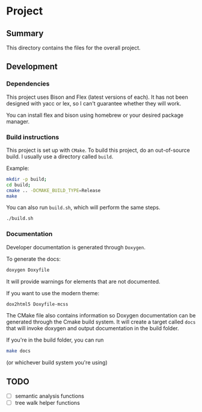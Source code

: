# Project

## Summary

This directory contains the files for the overall project.

## Development

### Dependencies

This project uses Bison and Flex (latest versions of each). It has not been
designed with yacc or lex, so I can't guarantee whether they will work.

You can install flex and bison using homebrew or your desired package
manager.

### Build instructions

This project is set up with `CMake`. To build this project, do an
out-of-source build. I usually use a directory called `build`.

Example:

```sh
mkdir -p build;
cd build;
cmake .. -DCMAKE_BUILD_TYPE=Release
make
```

You can also run `build.sh`, which will perform the same steps.

```sh
./build.sh
```

### Documentation

Developer documentation is generated through `Doxygen`.

To generate the docs:
```sh
doxygen Doxyfile
```
It will provide warnings for elements that are not documented.

If you want to use the modern theme:
```sh
dox2html5 Doxyfile-mcss
```
The CMake file also contains information so Doxygen documentation can be
generated through the Cmake build system. It will create a target called
`docs` that will invoke doxygen and output documentation in the build
folder.

If you're in the build folder, you can run
```sh
make docs
```

(or whichever build system you're using)

## TODO

- [ ] semantic analysis functions
- [ ] tree walk helper functions

